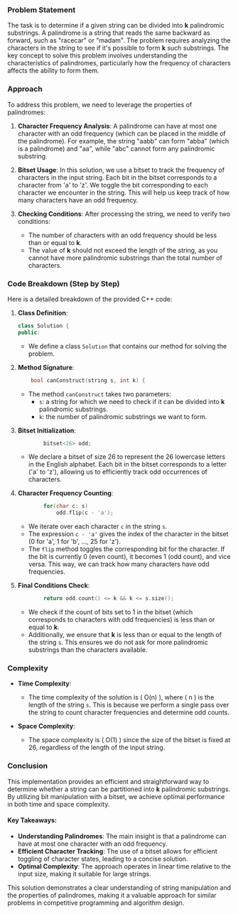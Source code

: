 ### Problem Statement

The task is to determine if a given string can be divided into **k** palindromic substrings. A palindrome is a string that reads the same backward as forward, such as "racecar" or "madam". The problem requires analyzing the characters in the string to see if it's possible to form **k** such substrings. The key concept to solve this problem involves understanding the characteristics of palindromes, particularly how the frequency of characters affects the ability to form them.

### Approach

To address this problem, we need to leverage the properties of palindromes:

1. **Character Frequency Analysis**: A palindrome can have at most one character with an odd frequency (which can be placed in the middle of the palindrome). For example, the string "aabb" can form "abba" (which is a palindrome) and "aa", while "abc" cannot form any palindromic substring.

2. **Bitset Usage**: In this solution, we use a bitset to track the frequency of characters in the input string. Each bit in the bitset corresponds to a character from 'a' to 'z'. We toggle the bit corresponding to each character we encounter in the string. This will help us keep track of how many characters have an odd frequency.

3. **Checking Conditions**: After processing the string, we need to verify two conditions:
   - The number of characters with an odd frequency should be less than or equal to **k**.
   - The value of **k** should not exceed the length of the string, as you cannot have more palindromic substrings than the total number of characters.

### Code Breakdown (Step by Step)

Here is a detailed breakdown of the provided C++ code:

1. **Class Definition**:
   ```cpp
   class Solution {
   public:
   ```
   - We define a class `Solution` that contains our method for solving the problem.

2. **Method Signature**:
   ```cpp
       bool canConstruct(string s, int k) {
   ```
   - The method `canConstruct` takes two parameters:
     - `s`: a string for which we need to check if it can be divided into **k** palindromic substrings.
     - `k`: the number of palindromic substrings we want to form.

3. **Bitset Initialization**:
   ```cpp
           bitset<26> odd;
   ```
   - We declare a bitset of size 26 to represent the 26 lowercase letters in the English alphabet. Each bit in the bitset corresponds to a letter ('a' to 'z'), allowing us to efficiently track odd occurrences of characters.

4. **Character Frequency Counting**:
   ```cpp
           for(char c: s)
               odd.flip(c - 'a');
   ```
   - We iterate over each character `c` in the string `s`.
   - The expression `c - 'a'` gives the index of the character in the bitset (0 for 'a', 1 for 'b', ..., 25 for 'z').
   - The `flip` method toggles the corresponding bit for the character. If the bit is currently 0 (even count), it becomes 1 (odd count), and vice versa. This way, we can track how many characters have odd frequencies.

5. **Final Conditions Check**:
   ```cpp
           return odd.count() <= k && k <= s.size();
   ```
   - We check if the count of bits set to 1 in the bitset (which corresponds to characters with odd frequencies) is less than or equal to **k**.
   - Additionally, we ensure that **k** is less than or equal to the length of the string `s`. This ensures we do not ask for more palindromic substrings than the characters available.

### Complexity

- **Time Complexity**: 
  - The time complexity of the solution is \( O(n) \), where \( n \) is the length of the string `s`. This is because we perform a single pass over the string to count character frequencies and determine odd counts.

- **Space Complexity**:
  - The space complexity is \( O(1) \) since the size of the bitset is fixed at 26, regardless of the length of the input string.

### Conclusion

This implementation provides an efficient and straightforward way to determine whether a string can be partitioned into **k** palindromic substrings. By utilizing bit manipulation with a bitset, we achieve optimal performance in both time and space complexity.

#### Key Takeaways:

- **Understanding Palindromes**: The main insight is that a palindrome can have at most one character with an odd frequency.
- **Efficient Character Tracking**: The use of a bitset allows for efficient toggling of character states, leading to a concise solution.
- **Optimal Complexity**: The approach operates in linear time relative to the input size, making it suitable for large strings.

This solution demonstrates a clear understanding of string manipulation and the properties of palindromes, making it a valuable approach for similar problems in competitive programming and algorithm design.